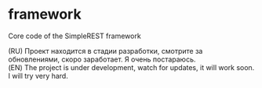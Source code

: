 # framework
Core code of the SimpleREST framework    

(RU) Проект находится в стадии разработки, смотрите за обновлениями, скоро заработает. Я очень постараюсь.    
(EN) The project is under development, watch for updates, it will work soon. I will try very hard.
